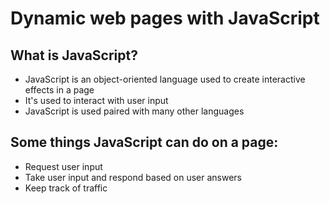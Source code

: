 # Dynamic web pages with JavaScript

## What is JavaScript?
* JavaScript is an object-oriented language used to create interactive effects in a page
* It's used to interact with user input
* JavaScript is used paired with many other languages

## Some things JavaScript can do on a page:
* Request user input
* Take user input and respond based on user answers
* Keep track of traffic

